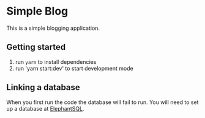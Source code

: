 # Simple Blog

This is a simple blogging application.

## Getting started

1. run `yarn` to install dependencies
2. run 'yarn start:dev' to start development mode

## Linking a database

When you first run the code the database will fail to run. You will need to set up a database at [ElephantSQL](https://www.elephantsql.com).
